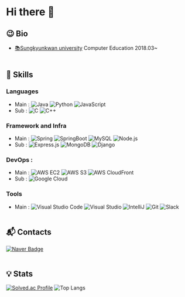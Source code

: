 # Hi there 👋

<!--
**qqweqwqweqwe/qqweqwqweqwe** is a ✨ _special_ ✨ repository because its `README.md` (this file) appears on your GitHub profile.

Here are some ideas to get you started:

- 🔭 I’m currently working on ...
ㅇㅁㄴㅇㅁㄴㅇㅁㄴㅇㅁㄴㅇ
- 🌱 I’m currently learning 
- 👯 I’m looking to collaborate on ...
- 🤔 I’m looking for help with ...
- 💬 Ask me about ...
- 📫 How to reach me: ...
- 😄 Pronouns: ...
- ⚡ Fun fact: ...
-->
## 😉 Bio
-  [📚Sungkyunkwan university](https://www.skku.edu/eng/index.do) Computer Education 2018.03~
<br></br>
## 💪 Skills
### Languages
- Main :
![Java](https://img.shields.io/badge/Java-007396.svg?&style=flat&logo=Java&logoColor=white)
![Python](https://img.shields.io/badge/Python-3776AB.svg?&style=flat&logo=Python&logoColor=white)
![JavaScript](https://img.shields.io/badge/JavaScript-F7DF1E.svg?&style=flat&logo=JavaScript&logoColor=white)
- Sub :
![C](https://img.shields.io/badge/c-%2300599C.svg?style=flat&logo=c&logoColor=white)
![C++](https://img.shields.io/badge/-C++-00599C.svg?&style=flat&logo=C%2B%2B&logoColor=white)
### Framework and Infra
- Main :
![Spring](https://img.shields.io/badge/Spring-6DB33F.svg?&style=flat&logo=Spring&logoColor=white)
![SpringBoot](https://img.shields.io/badge/SpringBoot-6DB33F.svg?&style=flat&logo=SpringBoot&logoColor=white)
![MySQL](https://img.shields.io/badge/MySQL-4479A1.svg?&style=flat&logo=MySQL&logoColor=white)
![Node.js](https://img.shields.io/badge/Node.js-339933.svg?&style=flat&logo=Node.js&logoColor=white)
- Sub : 
![Express.js](https://img.shields.io/badge/express.js-%23404d59.svg?style=flat&logo=express&logoColor=%2361DAFB)
![MongoDB](https://img.shields.io/badge/MongoDB-47A248.svg?&style=flat&logo=MongoDB&logoColor=white)
![Django](https://img.shields.io/badge/Django-092E20.svg?&style=flat&logo=Django&logoColor=white)
### DevOps :
- Main :
![AWS EC2](https://img.shields.io/badge/EC2-FF9900.svg?&style=flat&logo=amazonec2&logoColor=white)
![AWS S3](https://img.shields.io/badge/S3-569A31.svg?&style=flat&logo=amazons3&logoColor=white)
![AWS CloudFront](https://img.shields.io/badge/CloudFront-5C2D91.svg?&style=flat&logo=&logoColor=white)
- Sub :
![Google Cloud](https://img.shields.io/badge/GoogleCloud-%234285F4.svg?style=flat&logo=google-cloud&logoColor=white)
### Tools
- Main :
![Visual Studio Code](https://img.shields.io/badge/Visual%20Studio%20Code-007ACC.svg?&style=flat&logo=Visual%20Studio%20Code&logoColor=white)
![Visual Studio](https://img.shields.io/badge/visual%20studio-5C2D91.svg?&style=flat&logo=visualstudio&logoColor=white)
![IntelliJ](https://img.shields.io/badge/IntelliJ-000000.svg?&style=flat&logo=intellijidea&logoColor=white)
![Git](https://img.shields.io/badge/Git-F05032.svg?&style=flat&logo=Git&logoColor=white)
![Slack](https://img.shields.io/badge/Slack-4A154B.svg?&style=flat&logo=Slack&logoColor=white)
<br></br>
## :mailbox_with_mail: Contacts
[![Naver Badge](https://img.shields.io/badge/Naver-03C75A?style=flat&logo=Naver&logoColor=white&link=mailto:sunkyuj@naver.com)](mailto:k0789789@naver.com)
<br></br>
## 💡 Stats
[![Solved.ac Profile](http://mazassumnida.wtf/api/v2/generate_badge?boj=k0789789)](https://solved.ac/k0789789/)
![Top Langs](https://github-readme-stats.vercel.app/api/top-langs/?username=qqweqwqweqwe&layout=compact&theme=스타일)








